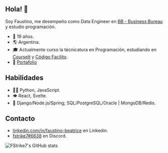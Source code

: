 ## Hola! 👋
Soy Faustino, me desempeño como Data Engineer en [BB - Business Bureau](http://bb.vision/) y estudio programación.<br/>
- 🎂 19 años.
- 🌎 Argentina.
- 🎓 Actualmente curso la técnicatura en Programación, estudiando en [CourseIt](https://courseit.io/) y [Código Facilito](https://codigofacilito.com/).
- 💼 [Portafolio](https://fstrike7.github.io/portafolio/index.html)

## Habilidades
- 👨‍💻 Python, JavaScript.
- 👁️ React, Svelte.
- 💽 Django/Node.js/Spring; SQL/PostgreSQL/Oracle | MongoDB/Redis.

## Contacto
- [linkedin.com/in/faustino-beatrice](https://www.linkedin.com/in/faustino-beatrice/) en Linkedin.
- [fstrike7#6638](./) en Discord.

![FStrike7's GitHub stats](https://github-readme-stats.vercel.app/api?username=fstrike7&show_icons=true&theme=nightowl)
